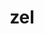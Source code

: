 ---
title: zel
parent: Words
last_modified_date: 2021-11-06

word: zel
transcriptions:
  - ˈzɛl
translations:
  - "and"
  - "also"
  - "as well"
  - "with"
etymology:
  From Billzonian `zwel`, from English `as well`.
examples:
  - bzo: "My booka **zel** my shooka owoful [unk](unk) [bea](bea)."
    eng: "My mother **and** my father are not happy."
  - bzo: "I **zel** angerful bea!"
    eng: "I am **also** angry!"
  - bzo: "**Zel** us go."
    eng: "Go **with** us."
---
